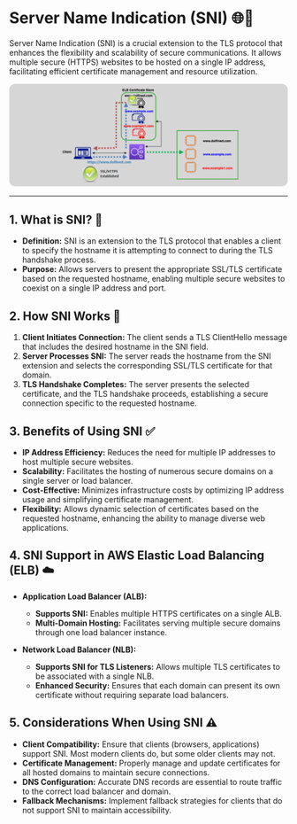 # **Server Name Indication (SNI) 🌐🔐**

Server Name Indication (SNI) is a crucial extension to the TLS protocol that enhances the flexibility and scalability of secure communications. It allows multiple secure (HTTPS) websites to be hosted on a single IP address, facilitating efficient certificate management and resource utilization.

<div style="text-align: center;">
    <img src="images/sni.png" alt="Server Name Indication (SNI)" style="border-radius: 10px;">
</div>

---

## **1. What is SNI? 🤔**

- **Definition:** SNI is an extension to the TLS protocol that enables a client to specify the hostname it is attempting to connect to during the TLS handshake process.
- **Purpose:** Allows servers to present the appropriate SSL/TLS certificate based on the requested hostname, enabling multiple secure websites to coexist on a single IP address and port.

## **2. How SNI Works 🔄**

1. **Client Initiates Connection:** The client sends a TLS ClientHello message that includes the desired hostname in the SNI field.
2. **Server Processes SNI:** The server reads the hostname from the SNI extension and selects the corresponding SSL/TLS certificate for that domain.
3. **TLS Handshake Completes:** The server presents the selected certificate, and the TLS handshake proceeds, establishing a secure connection specific to the requested hostname.

## **3. Benefits of Using SNI ✅**

- **IP Address Efficiency:** Reduces the need for multiple IP addresses to host multiple secure websites.
- **Scalability:** Facilitates the hosting of numerous secure domains on a single server or load balancer.
- **Cost-Effective:** Minimizes infrastructure costs by optimizing IP address usage and simplifying certificate management.
- **Flexibility:** Allows dynamic selection of certificates based on the requested hostname, enhancing the ability to manage diverse web applications.

## **4. SNI Support in AWS Elastic Load Balancing (ELB) ☁️**

- **Application Load Balancer (ALB):**

  - **Supports SNI:** Enables multiple HTTPS certificates on a single ALB.
  - **Multi-Domain Hosting:** Facilitates serving multiple secure domains through one load balancer instance.

- **Network Load Balancer (NLB):**
  - **Supports SNI for TLS Listeners:** Allows multiple TLS certificates to be associated with a single NLB.
  - **Enhanced Security:** Ensures that each domain can present its own certificate without requiring separate load balancers.

## **5. Considerations When Using SNI ⚠️**

- **Client Compatibility:** Ensure that clients (browsers, applications) support SNI. Most modern clients do, but some older clients may not.
- **Certificate Management:** Properly manage and update certificates for all hosted domains to maintain secure connections.
- **DNS Configuration:** Accurate DNS records are essential to route traffic to the correct load balancer and domain.
- **Fallback Mechanisms:** Implement fallback strategies for clients that do not support SNI to maintain accessibility.
